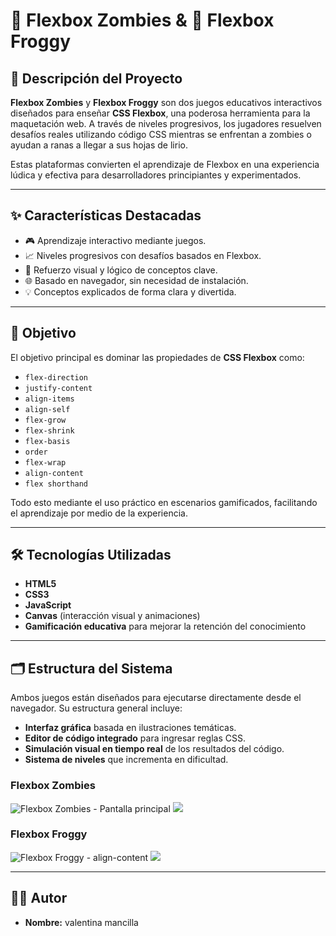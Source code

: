 # 🧠 Flexbox Zombies & 🐸 Flexbox Froggy

## 📌 Descripción del Proyecto

**Flexbox Zombies** y **Flexbox Froggy** son dos juegos educativos interactivos diseñados para enseñar **CSS Flexbox**, una poderosa herramienta para la maquetación web. A través de niveles progresivos, los jugadores resuelven desafíos reales utilizando código CSS mientras se enfrentan a zombies o ayudan a ranas a llegar a sus hojas de lirio.

Estas plataformas convierten el aprendizaje de Flexbox en una experiencia lúdica y efectiva para desarrolladores principiantes y experimentados.

---

## ✨ Características Destacadas

- 🎮 Aprendizaje interactivo mediante juegos.
- 📈 Niveles progresivos con desafíos basados en Flexbox.
- 🧠 Refuerzo visual y lógico de conceptos clave.
- 🌐 Basado en navegador, sin necesidad de instalación.
- 💡 Conceptos explicados de forma clara y divertida.

---

## 🎯 Objetivo

El objetivo principal es dominar las propiedades de **CSS Flexbox** como:

- `flex-direction`
- `justify-content`
- `align-items`
- `align-self`
- `flex-grow`
- `flex-shrink`
- `flex-basis`
- `order`
- `flex-wrap`
- `align-content`
- `flex shorthand`

Todo esto mediante el uso práctico en escenarios gamificados, facilitando el aprendizaje por medio de la experiencia.

---

## 🛠️ Tecnologías Utilizadas

- **HTML5**
- **CSS3**
- **JavaScript**
- **Canvas** (interacción visual y animaciones)
- **Gamificación educativa** para mejorar la retención del conocimiento

---

## 🗂️ Estructura del Sistema

Ambos juegos están diseñados para ejecutarse directamente desde el navegador. Su estructura general incluye:

- **Interfaz gráfica** basada en ilustraciones temáticas.
- **Editor de código integrado** para ingresar reglas CSS.
- **Simulación visual en tiempo real** de los resultados del código.
- **Sistema de niveles** que incrementa en dificultad.

### Flexbox Zombies

![Flexbox Zombies - Pantalla principal](./Captura%20de%20pantalla%202025-09-03%20142325.png)
![](https://i.ibb.co/20r9Y8WB/Captura-de-pantalla-2025-09-03-142325.png)

### Flexbox Froggy

![Flexbox Froggy - align-content](./Captura%20de%20pantalla%202025-09-02%20155553.png)
![](https://i.ibb.co/QW5nhN4/Captura-de-pantalla-2025-09-02-160711.png)

---

## 👨‍💻 Autor

- **Nombre:** valentina mancilla 



